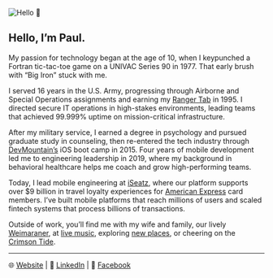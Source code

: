 ![Hello 👋](https://i.imgur.com/kFXufmS.jpeg)

## Hello, I’m Paul.

My passion for technology began at the age of 10, when I keypunched a Fortran tic-tac-toe game on a UNIVAC Series 90 in 1977. That early brush with “Big Iron” stuck with me.

I served 16 years in the U.S. Army, progressing through Airborne and Special Operations assignments and earning my [Ranger Tab](https://en.wikipedia.org/wiki/Ranger_School) in 1995. I directed secure IT operations in high-stakes environments, leading teams that achieved 99.999% uptime on mission-critical infrastructure.

After my military service, I earned a degree in psychology and pursued graduate study in counseling, then re-entered the tech industry through [DevMountain’s](https://devmountain.com?utm_source=chatgpt.com) iOS boot camp in 2015. Four years of mobile development led me to engineering leadership in 2019, where my background in behavioral healthcare helps me coach and grow high-performing teams.

Today, I lead mobile engineering at [iSeatz](https://www.iseatz.com?utm_source=chatgpt.com), where our platform supports over $9 billion in travel loyalty experiences for [American Express](https://www.americanexpress.com/?utm_source=chatgpt.com) card members. I’ve built mobile platforms that reach millions of users and scaled fintech systems that process billions of transactions.

Outside of work, you’ll find me with my wife and family, our lively [Weimaraner](https://www.akc.org/dog-breeds/weimaraner?utm_source=chatgpt.com), at [live music](https://www.songkick.com/?utm_source=chatgpt.com), exploring [new places](https://www.google.com/maps/d/u/1/edit?mid=17xvqfTc_OMc9VCa3vX-LsG3JqfC43mo&usp=sharing&utm_source=chatgpt.com), or cheering on the [Crimson Tide](https://en.wikipedia.org/wiki/Alabama_Crimson_Tide_football?utm_source=chatgpt.com).

---

🌐 [Website](https://adams.io) | 💼 [LinkedIn](https://www.linkedin.com/in/pkadams67) | 📘 [Facebook](http://facebook.com/pkadams67)
